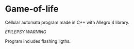 # Game-of-life
Cellular automata program made in C++ with Allegro 4 library.

*EPILEPSY WARNING*

Program includes flashing ligths.
